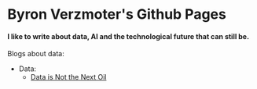 # Byron Verzmoter's Github Pages
#### I like to write about data, AI and the technological future that can still be.
Blogs about data:
- Data:
    - [Data is Not the Next Oil](https://byronverz.github.io/byronverz.github.io/Data/Data_is_Not_the_Next_Oil.md)